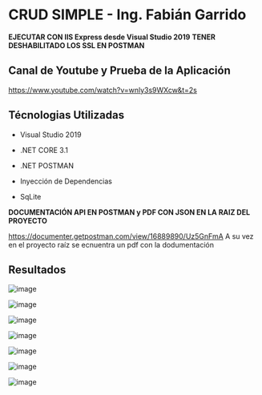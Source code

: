 # CRUD SIMPLE - Ing. Fabián Garrido

**EJECUTAR CON IIS Express desde Visual Studio 2019**
**TENER DESHABILITADO LOS SSL EN POSTMAN**

## Canal de Youtube y Prueba de la Aplicación
https://www.youtube.com/watch?v=wnly3s9WXcw&t=2s

## Técnologias Utilizadas 

- Visual Studio 2019


- .NET CORE 3.1


- .NET POSTMAN


- Inyección de Dependencias

- SqLite

**__DOCUMENTACIÓN API EN POSTMAN__ y PDF CON JSON EN LA RAIZ DEL PROYECTO**

https://documenter.getpostman.com/view/16889890/Uz5GnFmA
A su vez en el proyecto raíz se ecnuentra un pdf con la dodumentación


## Resultados

![image](https://user-images.githubusercontent.com/46567000/171810771-4dabef6f-80f1-4c83-a336-6c6538b60594.png)



![image](https://user-images.githubusercontent.com/46567000/171810796-f97deb21-7fab-4898-af3a-b9f47400874b.png)



![image](https://user-images.githubusercontent.com/46567000/171810826-3fc654c4-02c7-4428-8ba4-173287f4c0a9.png)



![image](https://user-images.githubusercontent.com/46567000/171810853-e26cbdf5-ccf4-46ba-a08a-c1ce5230c8cd.png)



![image](https://user-images.githubusercontent.com/46567000/171810885-7b8a840d-3c0d-4eb4-8cb5-23bcd5d5fe45.png)



![image](https://user-images.githubusercontent.com/46567000/171810913-1d03ce01-3d05-4689-bdae-59a1249f516c.png)



![image](https://user-images.githubusercontent.com/46567000/171810937-7a305cc3-31e0-4c0f-9f8c-989733c9076c.png)





